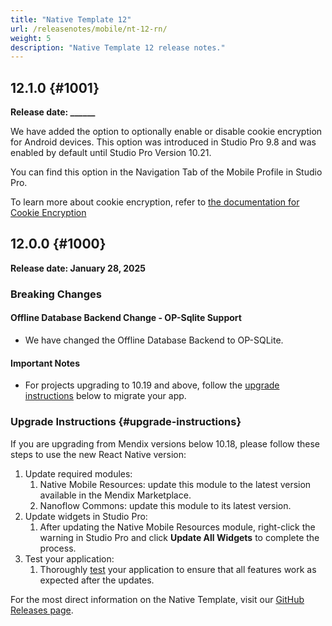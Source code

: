 ```yaml
---
title: "Native Template 12"
url: /releasenotes/mobile/nt-12-rn/
weight: 5
description: "Native Template 12 release notes."
---
```


## 12.1.0 {#1001}

**Release date: ______**

We have added the option to optionally enable or disable cookie encryption for Android devices. This option was introduced in Studio Pro 9.8 and was enabled by default until Studio Pro Version 10.21.

You can find this option in the Navigation Tab of the Mobile Profile in Studio Pro.

To learn more about cookie encryption, refer to [the documentation for Cookie Encryption](/refguide/mobile/building-efficient-mobile-apps/offlinefirst-data/local-data-security/#encrypting-session-cookies)

## 12.0.0 {#1000}

**Release date: January 28, 2025**

### Breaking Changes

#### Offline Database Backend Change - OP-Sqlite Support

* We have changed the Offline Database Backend to OP-SQLite.

#### Important Notes

* For projects upgrading to 10.19 and above, follow the [upgrade instructions](#upgrade-instructions) below to migrate your app.

### Upgrade Instructions {#upgrade-instructions}

If you are upgrading from Mendix versions below 10.18, please follow these steps to use the new React Native version:

1. Update required modules:
    1. Native Mobile Resources: update this module to the latest version available in the Mendix Marketplace.
    1. Nanoflow Commons: update this module to its latest version.
1. Update widgets in Studio Pro:
    1. After updating the Native Mobile Resources module, right-click the warning in Studio Pro and click **Update All Widgets** to complete the process.
1. Test your application:
    1. Thoroughly [test](/refguide/mobile/distributing-mobile-apps/) your application to ensure that all features work as expected after the updates.

For the most direct information on the Native Template, visit our [GitHub Releases page](https://github.com/mendix/native-template/releases/tag/v12.0.0).
